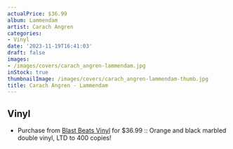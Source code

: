```yaml
---
actualPrice: $36.99
album: Lammendam
artist: Carach Angren
categories:
- Vinyl
date: '2023-11-19T16:41:03'
draft: false
images:
- /images/covers/carach_angren-lammendam.jpg
inStock: true
thumbnailImage: /images/covers/carach_angren-lammendam-thumb.jpg
title: Carach Angren - Lammendam
---
```


## Vinyl
* Purchase from [Blast Beats Vinyl](https://blastbeatsvinyl.com/products/carach-angren-lammendam-orange-and-black-marbled-double-vinyl-ltd-to-400-copies) for $36.99 :: Orange and black marbled double vinyl, LTD to 400 copies!
